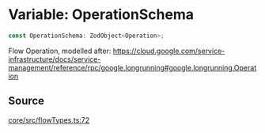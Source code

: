 # Variable: OperationSchema

```ts
const OperationSchema: ZodObject<Operation>;
```

Flow Operation, modelled after:
https://cloud.google.com/service-infrastructure/docs/service-management/reference/rpc/google.longrunning#google.longrunning.Operation

## Source

[core/src/flowTypes.ts:72](https://github.com/firebase/genkit/blob/2b0be364306d92a8e7d13efc2da4fb04c1d21e29/js/core/src/flowTypes.ts#L72)
